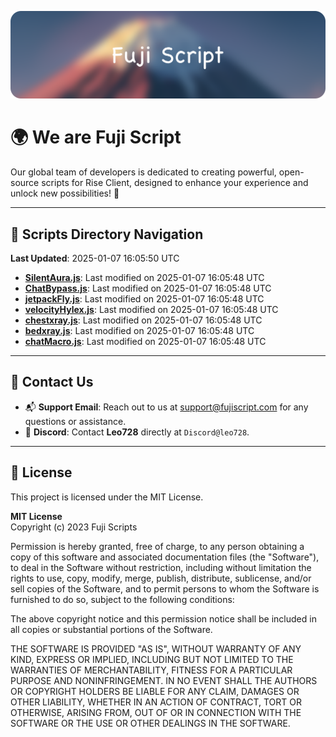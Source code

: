 ![Banner](.github/b.webp)

# 🌍 **We are Fuji Script**

Our global team of developers is dedicated to creating powerful, open-source scripts for Rise Client, designed to enhance your experience and unlock new possibilities! 🌟

---
<!-- SCRIPTS_NAVIGATION_START -->
## 📂 **Scripts Directory Navigation**

**Last Updated**: 2025-01-07 16:05:50 UTC

- **[SilentAura.js](scripts/SilentAura.js)**: Last modified on 2025-01-07 16:05:48 UTC
- **[ChatBypass.js](scripts/ChatBypass.js)**: Last modified on 2025-01-07 16:05:48 UTC
- **[jetpackFly.js](scripts/jetpackFly.js)**: Last modified on 2025-01-07 16:05:48 UTC
- **[velocityHylex.js](scripts/velocityHylex.js)**: Last modified on 2025-01-07 16:05:48 UTC
- **[chestxray.js](scripts/chestxray.js)**: Last modified on 2025-01-07 16:05:48 UTC
- **[bedxray.js](scripts/bedxray.js)**: Last modified on 2025-01-07 16:05:48 UTC
- **[chatMacro.js](scripts/chatMacro.js)**: Last modified on 2025-01-07 16:05:48 UTC

<!-- SCRIPTS_NAVIGATION_END -->

---

## 💬 **Contact Us**  
- 📬 **Support Email**: Reach out to us at [support@fujiscript.com](mailto:support@fujiscript.com) for any questions or assistance.  
- 💬 **Discord**: Contact **Leo728** directly at `Discord@leo728`.

---

## 📜 **License**

This project is licensed under the MIT License.  

**MIT License**  
Copyright (c) 2023 Fuji Scripts  

Permission is hereby granted, free of charge, to any person obtaining a copy of this software and associated documentation files (the "Software"), to deal in the Software without restriction, including without limitation the rights to use, copy, modify, merge, publish, distribute, sublicense, and/or sell copies of the Software, and to permit persons to whom the Software is furnished to do so, subject to the following conditions:  

The above copyright notice and this permission notice shall be included in all copies or substantial portions of the Software.  

THE SOFTWARE IS PROVIDED "AS IS", WITHOUT WARRANTY OF ANY KIND, EXPRESS OR IMPLIED, INCLUDING BUT NOT LIMITED TO THE WARRANTIES OF MERCHANTABILITY, FITNESS FOR A PARTICULAR PURPOSE AND NONINFRINGEMENT. IN NO EVENT SHALL THE AUTHORS OR COPYRIGHT HOLDERS BE LIABLE FOR ANY CLAIM, DAMAGES OR OTHER LIABILITY, WHETHER IN AN ACTION OF CONTRACT, TORT OR OTHERWISE, ARISING FROM, OUT OF OR IN CONNECTION WITH THE SOFTWARE OR THE USE OR OTHER DEALINGS IN THE SOFTWARE.  
